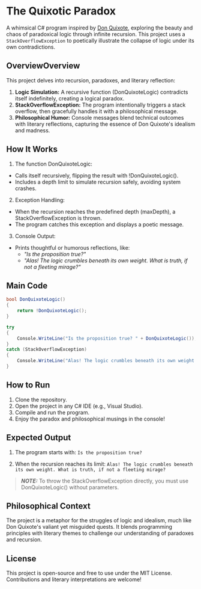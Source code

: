 # The Quixotic Paradox
A whimsical C# program inspired by [Don Quixote](https://en.wikipedia.org/wiki/Don_Quixote), exploring the beauty and chaos of paradoxical logic through infinite recursion. This project uses a ``StackOverflowException`` to poetically illustrate the collapse of logic under its own contradictions.

## OverviewOverview
This project delves into recursion, paradoxes, and literary reflection:

1. **Logic Simulation:** A recursive function (DonQuixoteLogic) contradicts itself indefinitely, creating a logical paradox.
2. **StackOverflowException:** The program intentionally triggers a stack overflow, then gracefully handles it with a philosophical message.
3. **Philosophical Humor:** Console messages blend technical outcomes with literary reflections, capturing the essence of Don Quixote's idealism and madness.

## How It Works
1. The function DonQuixoteLogic:
  - Calls itself recursively, flipping the result with !DonQuixoteLogic().
  - Includes a depth limit to simulate recursion safely, avoiding system crashes.

2. Exception Handling:
  - When the recursion reaches the predefined depth (maxDepth), a StackOverflowException is thrown.
  - The program catches this exception and displays a poetic message.

3. Console Output:
  - Prints thoughtful or humorous reflections, like:
    - *"Is the proposition true?"*
    - *"Alas! The logic crumbles beneath its own weight. What is truth, if not a fleeting mirage?"*

## Main Code
```cs
bool DonQuixoteLogic()
{
    return !DonQuixoteLogic();
}

try
{
    Console.WriteLine("Is the proposition true? " + DonQuixoteLogic());
}
catch (StackOverflowException)
{
    Console.WriteLine("Alas! The logic crumbles beneath its own weight. What is truth, if not a fleeting mirage?");
}
```

## How to Run
1. Clone the repository.
2. Open the project in any C# IDE (e.g., Visual Studio).
3. Compile and run the program.
4. Enjoy the paradox and philosophical musings in the console!

## Expected Output
1. The program starts with:
```Is the proposition true?```

2. When the recursion reaches its limit:
```Alas! The logic crumbles beneath its own weight. What is truth, if not a fleeting mirage?```

> **_NOTE:_** To throw the StackOverflowException directly, you must use DonQuixoteLogic() without parameters.

## Philosophical Context
The project is a metaphor for the struggles of logic and idealism, much like Don Quixote's valiant yet misguided quests. It blends programming principles with literary themes to challenge our understanding of paradoxes and recursion.

## License
This project is open-source and free to use under the MIT License. Contributions and literary interpretations are welcome!